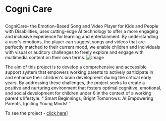 # Cogni Care
##
CogniCare- the Emotion-Based Song and Video Player for Kids and People with Disabilities, uses cutting-edge AI technology to offer a more engaging and inclusive experience for learning and entertainment. By understanding a user's emotions, the player can suggest songs and videos that are perfectly matched to their current mood, we enable children and individuals with visual or auditory challenges to freely explore and engage with multimedia content on their own terms.
![image](https://github.com/megha-vishwakarma/new-Cogicare/assets/70430389/7ece513b-78a4-4803-89ac-f5420c1ed334)

The aim of this project is to develop a comprehensive and accessible support system that empowers working parents to actively participate in and enhance their children's brain development during the critical early years. By addressing these challenges, the project seeks to create a positive and nurturing environment that fosters optimal cognitive, emotional, and social development for children under 6 in the context of a working parent's lifestyle.
“ Smart Beginnings, Bright Tomorrows: AI Empowering Parents, Igniting Young Minds! ” 

To see the project - [click here](https://cognicarev2.azurewebsites.net/)]


